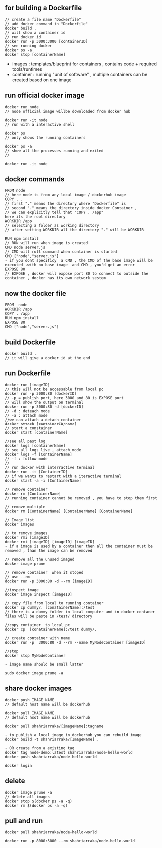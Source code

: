 ## for building a Dockerfile

    // create a file name "Dockerfile"
    // add docker command in "Dockerfile"
    docker build .
    // will show a container id 
    // run docker id  
    docker run -p 3000:3000 [containerID]
    // see running docker 
    docker ps -a 
    docker stop [containerName] 

- images : templates/blueprint for containers , contains code + required tools/runtimes 
- container : running "unit of software" , multiple containers can be created based on one image 

## run official docker image

    docker run node 
    // node official image willbe downloaded from docker hub 
    
    docker run -it node 
    // run with a interactive shell 
    
    docker ps
    // only shows the running containers
    
    docker ps -a 
    // show all the processes running and exited 
    // 
    
    docker run -it node 

## docker commands

    FROM node
    // here node is from any local image / dockerhub image
    COPY . .
    // first "." means the directory where "Dockerfile" is 
    // second "." means the directory inside docker Container , 
    // we can explicitly tell that "COPY . /app"
    here its the root directory
    WORKDIR /app
    // selecting a folder as working directory 
    // after setting WORKDIR all the directory "." will be WORKDIR 
    
    RUN npm install 
    // RUN will run when image is created 
    CMD node server.js
    // CMD will rull command when container is started
    CMD ["node","server.js"] 
    - if you dont specificy  a CMD , the CMD of the base image will be executed .with no base image  and CMD , you'd get an error 
    EXPOSE 80
    // EXPOSE , docker will expose port 80 to connect to outside the container , docker has its own network sestem  

## now the docker file

    FROM  node 
    WORKDIR /app
    COPY . /app
    RUN npm install 
    EXPOSE 80
    CMD ["node","server.js"]

## build Dockerfile

    docker build .
    // it will give a docker id at the end 

## run Dockerfile

    docker run [imageID]
    // this will not be accessable from local pc
    docker run -p 3000:80 [dockerID]
    // -p = publish port, here 3000 and 80 is EXPOSE port
    // will show the output on terminal
    docker run -p 3000:80 -d [dockerID]
    // -d : deteach mode
    // -a : attach mode
    //we can attach a detach container
    docker attach [containerID/name] 
    // start a constainer
    docker start [containerName]
    
    //see all past log 
    docker logs [containerName]
    // see all logs live , attach mode
    docker logs -f [ContainerName]
    // -f : follow mode 
    // 
    // run docker with interractive terminal 
    docker run -it [ContainerID]
    // if we wants to restart with a iteractive terminal 
    docker start -a -i [ContainerName]
    
    // remove container 
    docker rm [ContainerName]
    // running container cannot be removed , you have to stop them first
    
    // remove multiple
    docker rm [ContainerName] [ContainerName] [ContainerName]
    
    // Image list 
    docker images 
    
    // to remove images
    docker rmi [imageID]
    docker rmi [imageID] [imageID] [imageID] 
    - if a image is used by a container then all the container must be removed , than the image can be removed
    
    // remove all the unused imaged
    docker image prune
    
    // remove container  when it stoped
    // use --rm 
    docker run -p 3000:80 -d --rm [imageID]
    
    //inspect image 
    docker image inspect [imageID]
    
    // copy file from local to running container 
    docker cp dummy/. [conatainerName]:/test
    // there is a dummy folder in local computer and in docker contaner files will be paste in /test/ directory
    
    //copy container  to local pc 
    docker cp  [conatainerName]:/test dummy/.
    
    // create container with name 
    docker run -p  3000:80 -d --rm --name MyNodeContainer [imageID]
    
    //stop 
    docker stop MyNodeContianer
    
    - image name should be small latter 
    
    sudo docker image prune -a

## share  docker images

    docker push IMAGE_NAME 
    // default host name will be dockerhub 
    
    docker pull IMAGE_NAME
    // default hsot name will be dockerhub
    
    docker pull shahriarraka/[imageName]:tagname 
    
    - to publish a local image in dockerhub you can rebuild image 
    docker build -t shahriarraka/[ImageName] .
    
    - OR create from a existing tag 
    docker tag node-demo:latest shahriarraka/node-hello-world 
    docker push shahriarraka/node-hello-world
    
    docker login

## delete

    docker image prune -a 
    // delete all images 
    docker stop $(docker ps -a -q)
    docker rm $(docker ps -a -q)

## pull and run

    docker pull shahriarraka/node-hello-world 
    
    docker run -p 8000:3000 --rm shahriarraka/node-hello-world
